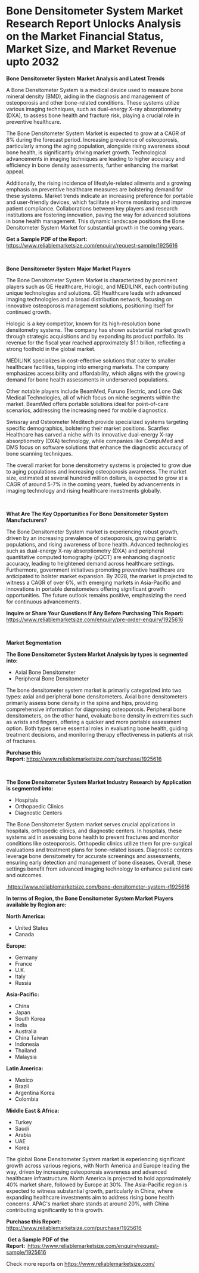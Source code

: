 <p><h1>Bone Densitometer System Market Research Report Unlocks Analysis on the Market Financial Status, Market Size, and Market Revenue upto 2032</h1></p><p><strong>Bone Densitometer System Market Analysis and Latest Trends</strong></p>
<p><p>A Bone Densitometer System is a medical device used to measure bone mineral density (BMD), aiding in the diagnosis and management of osteoporosis and other bone-related conditions. These systems utilize various imaging techniques, such as dual-energy X-ray absorptiometry (DXA), to assess bone health and fracture risk, playing a crucial role in preventive healthcare.</p><p>The Bone Densitometer System Market is expected to grow at a CAGR of 8% during the forecast period. Increasing prevalence of osteoporosis, particularly among the aging population, alongside rising awareness about bone health, is significantly driving market growth. Technological advancements in imaging techniques are leading to higher accuracy and efficiency in bone density assessments, further enhancing the market appeal.</p><p>Additionally, the rising incidence of lifestyle-related ailments and a growing emphasis on preventive healthcare measures are bolstering demand for these systems. Market trends indicate an increasing preference for portable and user-friendly devices, which facilitate at-home monitoring and improve patient compliance. Collaborations between key players and research institutions are fostering innovation, paving the way for advanced solutions in bone health management. This dynamic landscape positions the Bone Densitometer System Market for substantial growth in the coming years.</p></p>
<p><strong>Get a Sample PDF of the Report:&nbsp;</strong> <a href="https://www.reliablemarketsize.com/enquiry/request-sample/1925616?utm_campaign=1835&utm_medium=2&utm_source=Github&utm_content=ia&utm_term=28032025&utm_id=bone-densitometer-system">https://www.reliablemarketsize.com/enquiry/request-sample/1925616</a></p>
<p>&nbsp;</p>
<p><strong>Bone Densitometer System Major Market Players</strong></p>
<p><p>The Bone Densitometer System Market is characterized by prominent players such as GE Healthcare, Hologic, and MEDILINK, each contributing unique technologies and solutions. GE Healthcare leads with advanced imaging technologies and a broad distribution network, focusing on innovative osteoporosis management solutions, positioning itself for continued growth.</p><p>Hologic is a key competitor, known for its high-resolution bone densitometry systems. The company has shown substantial market growth through strategic acquisitions and by expanding its product portfolio. Its revenue for the fiscal year reached approximately $1.1 billion, reflecting a strong foothold in the global market.</p><p>MEDILINK specializes in cost-effective solutions that cater to smaller healthcare facilities, tapping into emerging markets. The company emphasizes accessibility and affordability, which aligns with the growing demand for bone health assessments in underserved populations. </p><p>Other notable players include BeamMed, Furuno Electric, and Lone Oak Medical Technologies, all of which focus on niche segments within the market. BeamMed offers portable solutions ideal for point-of-care scenarios, addressing the increasing need for mobile diagnostics.</p><p>Swissray and Osteometer Meditech provide specialized systems targeting specific demographics, bolstering their market positions. Scanflex Healthcare has carved a niche with its innovative dual-energy X-ray absorptiometry (DXA) technology, while companies like CompuMed and DMS focus on software solutions that enhance the diagnostic accuracy of bone scanning techniques.</p><p>The overall market for bone densitometry systems is projected to grow due to aging populations and increasing osteoporosis awareness. The market size, estimated at several hundred million dollars, is expected to grow at a CAGR of around 5-7% in the coming years, fueled by advancements in imaging technology and rising healthcare investments globally.</p></p>
<p>&nbsp;</p>
<p><strong>What Are The Key Opportunities For Bone Densitometer System Manufacturers?</strong></p>
<p><p>The Bone Densitometer System market is experiencing robust growth, driven by an increasing prevalence of osteoporosis, growing geriatric populations, and rising awareness of bone health. Advanced technologies such as dual-energy X-ray absorptiometry (DXA) and peripheral quantitative computed tomography (pQCT) are enhancing diagnostic accuracy, leading to heightened demand across healthcare settings. Furthermore, government initiatives promoting preventive healthcare are anticipated to bolster market expansion. By 2028, the market is projected to witness a CAGR of over 6%, with emerging markets in Asia-Pacific and innovations in portable densitometers offering significant growth opportunities. The future outlook remains positive, emphasizing the need for continuous advancements.</p></p>
<p><strong>Inquire or Share Your Questions If Any Before Purchasing This Report:</strong> <a href="https://www.reliablemarketsize.com/enquiry/pre-order-enquiry/1925616?utm_campaign=1835&utm_medium=2&utm_source=Github&utm_content=ia&utm_term=28032025&utm_id=bone-densitometer-system">https://www.reliablemarketsize.com/enquiry/pre-order-enquiry/1925616</a></p>
<p>&nbsp;</p>
<p><strong>Market Segmentation</strong></p>
<p><strong>The Bone Densitometer System Market Analysis by types is segmented into:</strong></p>
<p><ul><li>Axial Bone Densitometer</li><li>Peripheral Bone Densitometer</li></ul></p>
<p><p>The bone densitometer system market is primarily categorized into two types: axial and peripheral bone densitometers. Axial bone densitometers primarily assess bone density in the spine and hips, providing comprehensive information for diagnosing osteoporosis. Peripheral bone densitometers, on the other hand, evaluate bone density in extremities such as wrists and fingers, offering a quicker and more portable assessment option. Both types serve essential roles in evaluating bone health, guiding treatment decisions, and monitoring therapy effectiveness in patients at risk of fractures.</p></p>
<p><strong>Purchase this Report:&nbsp;</strong><a href="https://www.reliablemarketsize.com/purchase/1925616?utm_campaign=1835&utm_medium=2&utm_source=Github&utm_content=ia&utm_term=28032025&utm_id=bone-densitometer-system">https://www.reliablemarketsize.com/purchase/1925616</a></p>
<p>&nbsp;</p>
<p><strong>The Bone Densitometer System Market Industry Research by Application is segmented into:</strong></p>
<p><ul><li>Hospitals</li><li>Orthopaedic Clinics</li><li>Diagnostic Centers</li></ul></p>
<p><p>The Bone Densitometer System market serves crucial applications in hospitals, orthopedic clinics, and diagnostic centers. In hospitals, these systems aid in assessing bone health to prevent fractures and monitor conditions like osteoporosis. Orthopedic clinics utilize them for pre-surgical evaluations and treatment plans for bone-related issues. Diagnostic centers leverage bone densitometry for accurate screenings and assessments, ensuring early detection and management of bone diseases. Overall, these settings benefit from advanced imaging technology to enhance patient care and outcomes.</p></p>
<p><a href="https://www.reliablemarketsize.com/bone-densitometer-system-r1925616?utm_campaign=1835&utm_medium=2&utm_source=Github&utm_content=ia&utm_term=28032025&utm_id=bone-densitometer-system">&nbsp;https://www.reliablemarketsize.com/bone-densitometer-system-r1925616</a></p>
<p><strong>In terms of Region, the Bone Densitometer System Market Players available by Region are:</strong></p>
<p>
    <p> <strong> North America: </strong>
        <ul>
            <li>United States</li>
            <li>Canada</li>
        </ul>
        </p> 
    <p> <strong> Europe: </strong>
        <ul>
            <li>Germany</li>
            <li>France</li>
            <li>U.K.</li>
            <li>Italy</li>
            <li>Russia</li>
        </ul>
        </p> 
    <p> <strong> Asia-Pacific: </strong>
        <ul>
            <li>China</li>
            <li>Japan</li>
            <li>South Korea</li>
            <li>India</li>
            <li>Australia</li>
            <li>China Taiwan</li>
            <li>Indonesia</li>
            <li>Thailand</li>
            <li>Malaysia</li>
        </ul>
        </p> 
    <p> <strong> Latin America: </strong>
        <ul>
            <li>Mexico</li>
            <li>Brazil</li>
            <li>Argentina Korea</li>
            <li>Colombia</li>
        </ul>
        </p> 
    <p> <strong> Middle East & Africa: </strong>
        <ul>
            <li>Turkey</li>
            <li>Saudi</li>
            <li>Arabia</li>
            <li>UAE</li>
            <li>Korea</li>
        </ul>
    </p>
    </p>
<p><p>The global Bone Densitometer System market is experiencing significant growth across various regions, with North America and Europe leading the way, driven by increasing osteoporosis awareness and advanced healthcare infrastructure. North America is projected to hold approximately 40% market share, followed by Europe at 30%. The Asia-Pacific region is expected to witness substantial growth, particularly in China, where expanding healthcare investments aim to address rising bone health concerns. APAC's market share stands at around 20%, with China contributing significantly to this growth.</p></p>
<p><strong>Purchase this Report: </strong><a href="https://www.reliablemarketsize.com/purchase/1925616?utm_campaign=1835&utm_medium=2&utm_source=Github&utm_content=ia&utm_term=28032025&utm_id=bone-densitometer-system">https://www.reliablemarketsize.com/purchase/1925616</a></p>
<p>&nbsp;<strong>Get a Sample PDF of the Report:&nbsp;&nbsp;</strong><a href="https://www.reliablemarketsize.com/enquiry/request-sample/1925616?utm_campaign=1835&utm_medium=2&utm_source=Github&utm_content=ia&utm_term=28032025&utm_id=bone-densitometer-system">https://www.reliablemarketsize.com/enquiry/request-sample/1925616</a></p>
<p><strong></strong></p>
<p>Check more reports on <a href="https://www.reliablemarketsize.com/?utm_campaign=1835&utm_medium=2&utm_source=Github&utm_content=ia&utm_term=28032025&utm_id=bone-densitometer-system">https://www.reliablemarketsize.com/</a></p>
